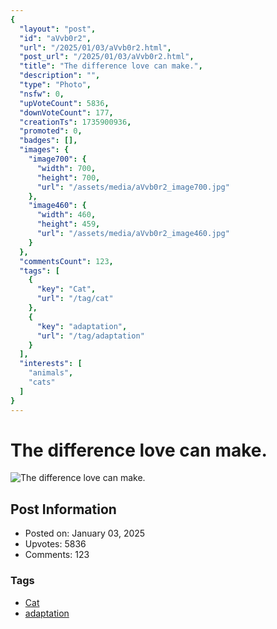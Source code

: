 ```yaml
---
{
  "layout": "post",
  "id": "aVvb0r2",
  "url": "/2025/01/03/aVvb0r2.html",
  "post_url": "/2025/01/03/aVvb0r2.html",
  "title": "The difference love can make.",
  "description": "",
  "type": "Photo",
  "nsfw": 0,
  "upVoteCount": 5836,
  "downVoteCount": 177,
  "creationTs": 1735900936,
  "promoted": 0,
  "badges": [],
  "images": {
    "image700": {
      "width": 700,
      "height": 700,
      "url": "/assets/media/aVvb0r2_image700.jpg"
    },
    "image460": {
      "width": 460,
      "height": 459,
      "url": "/assets/media/aVvb0r2_image460.jpg"
    }
  },
  "commentsCount": 123,
  "tags": [
    {
      "key": "Cat",
      "url": "/tag/cat"
    },
    {
      "key": "adaptation",
      "url": "/tag/adaptation"
    }
  ],
  "interests": [
    "animals",
    "cats"
  ]
}
---
```


# The difference love can make.

![The difference love can make.](/assets/media/aVvb0r2_image700.jpg)

## Post Information

- Posted on: January 03, 2025
- Upvotes: 5836
- Comments: 123

### Tags

- [Cat](/tag/Cat)
- [adaptation](/tag/adaptation)
